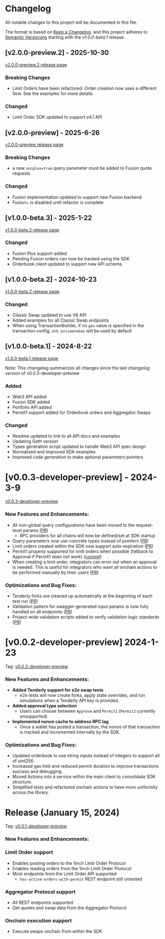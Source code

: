 # Changelog

All notable changes to this project will be documented in this file.

The format is based on [Keep a Changelog](https://keepachangelog.com/en/1.1.0/), and this project adheres to [Semantic Versioning](https://semver.org/spec/v2.0.0.html) starting with the *v1.0.0-beta.1* release.

## [v2.0.0-preview.2] - 2025-10-30
[v2.0.0-preview.2 release page](https://github.com/1inch/1inch-sdk-go/releases/tag/v2.0.0-preview.2)

### Breaking Changes
- Limit Orders have been refactored. Order creation now uses a different flow. See the examples for more details.

### Changed
- Limit Order SDK updated to support v4.1 API

## [v2.0.0-preview] - 2025-6-26
[v2.0.0-preview release page](https://github.com/1inch/1inch-sdk-go/releases/tag/v2.0.0-preview)

### Breaking Changes
- a new `surplus=true` query parameter must be added to Fusion quote requests

### Changed
- Fusion implementation updated to support new Fusion backend
- Fusion+ is disabled until refactor is complete

## [v1.0.0-beta.3] - 2025-1-22
[v1.0.0-beta.3 release page](https://github.com/1inch/1inch-sdk-go/releases/tag/v1.0.0-beta.3)
### Changed
- Fusion Plus support added
- Pending Fusion orders can now be tracked using the SDK
- Orderbook client updated to support new API schema

## [v1.0.0-beta.2] - 2024-10-23
[v1.0.0-beta.2 release page](https://github.com/1inch/1inch-sdk-go/releases/tag/v1.0.0-beta.2)
### Changed
- Classic Swap updated to use V6 API
- Added examples for all Classic Swap endpoints
- When using TransactionBuilder, if no `gas` value is specified in the transaction config, `eth_estimateGas` will be used by default

## [v1.0.0-beta.1] - 2024-8-22
[v1.0.0-beta.1 release page](https://github.com/1inch/1inch-sdk-go/releases/tag/v1.0.0-beta.1)

Note: This changelog summarizes all changes since the last *changelog* version of v0.0.3-developer-preview

### Added
- Web3 API added
- Fusion SDK added
- Portfolio API added
- Permit1 support added for Orderbook orders and Aggregator Swaps

### Changed
- Readme updated to link to all API docs and examples
- Updating Geth version
- Types generation script updated to handle Web3 API spec design
- Normalized and improved SDK examples
- Improved code generation to make optional parameters pointers

# [v0.0.3-developer-preview] - 2024-3-9
[v0.0.3-developer-preview](https://github.com/1inch/1inch-sdk/releases/tag/v0.0.3-developer-preview)

### New Features and Enhancements:

- All non-global query configurations have been moved to the request-level
  params ([PR](https://github.com/1inch/1inch-sdk/pull/6))
    - RPC providers for all chains will now be defined/set at SDK startup
- Query parameters now use concrete types instead of pointers ([PR](https://github.com/1inch/1inch-sdk/pull/16))
- Limit orders created within the SDK now support auto-expiration ([PR](https://github.com/1inch/1inch-sdk/pull/23))
- Permit1 properly supported for limit orders when possible (fallback to Approval if Permit1 does not
  work) ([commit](https://github.com/1inch/1inch-sdk/commit/f2e79e5f0e81503bfeeff076e41455e86e5a5120))
- When creating a limit order, integrators can error out when an approval is needed. This is useful for integrators who
  want all onchain actions to be performed manually by their users ([PR](https://github.com/1inch/1inch-sdk/pull/26))

### Optimizations and Bug Fixes:

- Tenderly forks are cleaned up automatically at the beginning of each test
  run ([PR](https://github.com/1inch/1inch-sdk/pull/6))
- Validation pattern for swagger-generated input params is now fully handled on all
  endpoints ([PR](https://github.com/1inch/1inch-sdk/pull/8))
- Project-wide validation scripts added to verify validation logic
  standards ([PR](https://github.com/1inch/1inch-sdk/pull/11))

# [v0.0.2-developer-preview] 2024-1-23
Tag: [v0.0.2-developer-preview](https://github.com/1inch/1inch-sdk/releases/tag/v0.0.2-developer-preview)

### New Features and Enhancements:

- **Added Tenderly support for e2e swap tests**
    - e2e tests will now create forks, apply state overrides, and run simulations when a Tenderly API key is provided.
- **Added approval type selection**
    - Users can choose between `Approve` and `Permit1` (`Permit2` currently unsupported)
- **Implemented nonce cache to address RPC lag**
    - Once a wallet has posted a transaction, the nonce of that transaction is tracked and incremented internally by the
      SDK.

### Optimizations and Bug Fixes:

- Updated orderbook to use string inputs instead of integers to support all of uint256.
- Increased gas limit and reduced permit duration to improve transactions success and debugging.
- Moved Actions into a service within the main client to consolidate SDK structure.
- Simplified tests and refactored onchain actions to have more uniformity across the library.

# Release (January 15, 2024)

Tag: [v0.0.1-developer-preview](https://github.com/1inch/1inch-sdk/releases/tag/v0.0.1-developer-preview)

### New Features and Enhancements:

### Limit Order support

- Enables posting orders to the 1inch Limit Order Protocol
- Enables reading orders from the 1inch Limit Order Protocol
- Most endpoints from the Limit Order API supported
    - `has-active-orders-with-permit` REST endpoint still untested

### Aggregator Protocol support

- All REST endpoints supported
- Get quotes and swap data from the Aggregator Protocol

### Onchain execution support

- Execute swaps onchain from within the SDK


